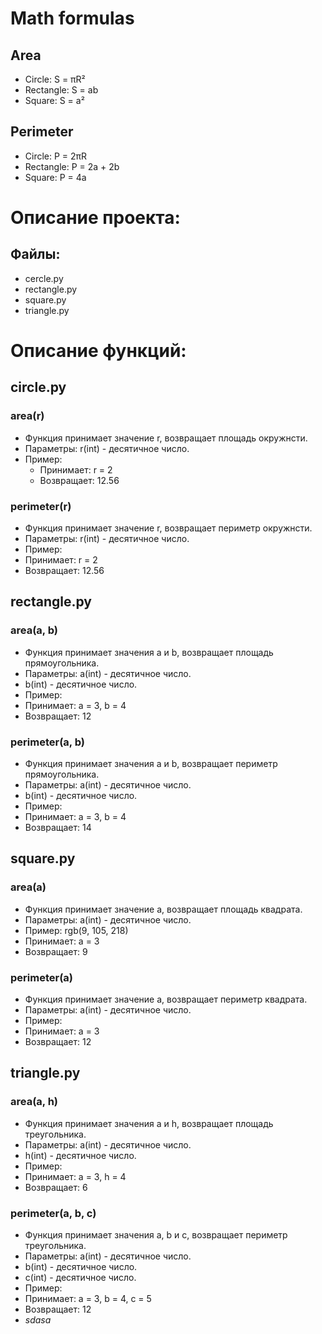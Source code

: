 # Math formulas
## Area
- Circle: S = πR²
- Rectangle: S = ab
- Square: S = a²
## Perimeter
- Circle: P = 2πR
- Rectangle: P = 2a + 2b
- Square: P = 4a
# Описание проекта:
## Файлы:
- cercle.py
- rectangle.py
- square.py
- triangle.py
# Описание функций:
## circle.py
### area(r)
- Функция принимает значение r, возвращает площадь окружнсти.
- Параметры: r(int) - десятичное число.
- Пример:
  - Принимает: r = 2
  - Возвращает: 12.56 
### perimeter(r)
- Функция принимает значение r, возвращает периметр окружнсти.
- Параметры: r(int) - десятичное число.
- Пример:
- Принимает: r = 2
- Возвращает: 12.56
## rectangle.py
### area(a, b)
- Функция принимает значения a и b, возвращает площадь прямоугольника.
- Параметры: a(int) - десятичное число.
- b(int) - десятичное число.
- Пример:
- Принимает: a = 3, b = 4
- Возвращает: 12    
### perimeter(a, b)
- Функция принимает значения a и b, возвращает периметр прямоугольника.
- Параметры: a(int) - десятичное число.
- b(int) - десятичное число.
- Пример:
- Принимает: a = 3, b = 4
- Возвращает: 14
## square.py
### area(a)
- Функция принимает значение a, возвращает площадь квадрата.
- Параметры: a(int) - десятичное число.
- Пример: rgb(9, 105, 218)
- Принимает: a = 3
- Возвращает: 9
### perimeter(a)
- Функция принимает значение a, возвращает периметр квадрата.
- Параметры: a(int) - десятичное число.
- Пример:
- Принимает: a = 3
- Возвращает: 12
## triangle.py
### area(a, h)
- Функция принимает значения a и h, возвращает площадь треугольника.
- Параметры: a(int) - десятичное число.
- h(int) - десятичное число.
- Пример:
- Принимает: a = 3, h = 4
- Возвращает: 6
### perimeter(a, b, c)
- Функция принимает значения a, b и c, возвращает периметр треугольника.
- Параметры: a(int) - десятичное число.
- b(int) - десятичное число.
- c(int) - десятичное число.
- Пример:
- Принимает: a = 3, b = 4, c = 5
- Возвращает: 12
- _sdasa_
